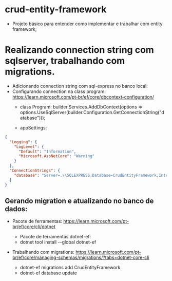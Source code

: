 # crud-entity-framework
- Projeto básico para entender como implementar e trabalhar com entity framework;

# Realizando connection string com sqlserver, trabalhando com migrations.

- Adicionando connection string com sql-express no banco local:
- Configurando connection na class program: https://learn.microsoft.com/pt-br/ef/core/dbcontext-configuration/
  - class Program:
builder.Services.AddDbContext<NoteBookContext>(options => options.UseSqlServer(builder.Configuration.GetConnectionString("database")));

  - appSettings:
```json
{
  "Logging": {
    "LogLevel": {
      "Default": "Information",
      "Microsoft.AspNetCore": "Warning"
    }
  },
  "ConnectionStrings": {
    "database": "Server=.\\SQLEXPRESS;Database=CrudEntityFramework;Integrated Security=SSPI;TrustServerCertificate=True"
  }
}
```

## Gerando migration e atualizando no banco de dados:

- Pacote de ferramentas: https://learn.microsoft.com/pt-br/ef/core/cli/dotnet
  - Pacote de ferramentas dotnet-ef:
  - dotnet tool install --global dotnet-ef

- Trabalhando com migrations: https://learn.microsoft.com/pt-br/ef/core/managing-schemas/migrations/?tabs=dotnet-core-cli
  - dotnet-ef migrations add CrudEntityFramework
  - dotnet-ef database update
